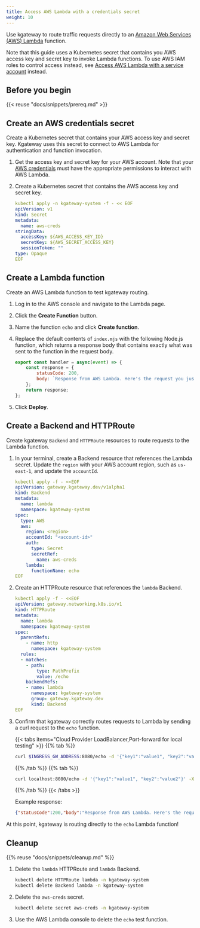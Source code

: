 ```yaml
---
title: Access AWS Lambda with a credentials secret
weight: 10
---
```


Use kgateway to route traffic requests directly to an [Amazon Web Services (AWS) Lambda](https://aws.amazon.com/lambda/resources/) function.

Note that this guide uses a Kubernetes secret that contains you AWS access key and secret key to invoke Lambda functions. To use AWS IAM roles to control access instead, see [Access AWS Lambda with a service account](/docs/traffic-management/destination-types/backends/lambda/service-accounts/) instead.

## Before you begin

{{< reuse "docs/snippets/prereq.md" >}}

## Create an AWS credentials secret

Create a Kubernetes secret that contains your AWS access key and secret key. Kgateway uses this secret to connect to AWS Lambda for authentication and function invocation.

1. Get the access key and secret key for your AWS account. Note that your [AWS credentials](https://docs.aws.amazon.com/general/latest/gr/aws-sec-cred-types.html) must have the appropriate permissions to interact with AWS Lambda.

2. Create a Kubernetes secret that contains the AWS access key and secret key.
   ```yaml
   kubectl apply -n kgateway-system -f - << EOF
   apiVersion: v1
   kind: Secret
   metadata:
     name: aws-creds
   stringData:
     accessKey: ${AWS_ACCESS_KEY_ID}
     secretKey: ${AWS_SECRET_ACCESS_KEY}
     sessionToken: ""
   type: Opaque
   EOF
   ```

## Create a Lambda function

Create an AWS Lambda function to test kgateway routing.

1. Log in to the AWS console and navigate to the Lambda page.

2. Click the **Create Function** button.

3. Name the function `echo` and click **Create function**.

4. Replace the default contents of `index.mjs` with the following Node.js function, which returns a response body that contains exactly what was sent to the function in the request body.
   
   ```js
   export const handler = async(event) => {
       const response = {
           statusCode: 200,
           body: `Response from AWS Lambda. Here's the request you just sent me: ${JSON.stringify(event)}`
       };
       return response;
   };
   ```

5. Click **Deploy**.

## Create a Backend and HTTPRoute

Create kgateway `Backend` and `HTTPRoute` resources to route requests to the Lambda function.

1. In your terminal, create a Backend resource that references the Lambda secret. Update the `region` with your AWS account region, such as `us-east-1`, and update the `accountId`.
   
   ```yaml
   kubectl apply -f - <<EOF
   apiVersion: gateway.kgateway.dev/v1alpha1
   kind: Backend
   metadata:
     name: lambda
     namespace: kgateway-system
   spec:
     type: AWS
     aws:
       region: <region>
       accountId: "<account-id>"
       auth:
         type: Secret
         secretRef:
           name: aws-creds
       lambda:
         functionName: echo
   EOF
   ```

2. Create an HTTPRoute resource that references the `lambda` Backend.
   
   ```yaml
   kubectl apply -f - <<EOF
   apiVersion: gateway.networking.k8s.io/v1
   kind: HTTPRoute
   metadata:
     name: lambda
     namespace: kgateway-system
   spec:
     parentRefs:
       - name: http
         namespace: kgateway-system
     rules:
     - matches:
       - path:
           type: PathPrefix
           value: /echo
       backendRefs:
       - name: lambda
         namespace: kgateway-system
         group: gateway.kgateway.dev
         kind: Backend
   EOF
   ```

3. Confirm that kgateway correctly routes requests to Lambda by sending a curl request to the `echo` function.
   
   {{< tabs items="Cloud Provider LoadBalancer,Port-forward for local testing" >}}
   {{% tab %}}
   ```sh
   curl $INGRESS_GW_ADDRESS:8080/echo -d '{"key1":"value1", "key2":"value2"}' -X POST
   ```
   {{% /tab %}}
   {{% tab %}}
   ```sh
   curl localhost:8080/echo -d '{"key1":"value1", "key2":"value2"}' -X POST
   ```
   {{% /tab %}}
   {{< /tabs >}}

   Example response:
   
   ```json
   {"statusCode":200,"body":"Response from AWS Lambda. Here's the request you just sent me: {\"key1\":\"value1\",\"key2\":\"value2\"}"}% 
   ```

At this point, kgateway is routing directly to the `echo` Lambda function!

## Cleanup

{{% reuse "docs/snippets/cleanup.md" %}}

1. Delete the `lambda` HTTPRoute and `lambda` Backend.
   
   ```sh
   kubectl delete HTTPRoute lambda -n kgateway-system
   kubectl delete Backend lambda -n kgateway-system
   ```

2. Delete the `aws-creds` secret.
   
   ```sh
   kubectl delete secret aws-creds -n kgateway-system
   ```

3. Use the AWS Lambda console to delete the `echo` test function.